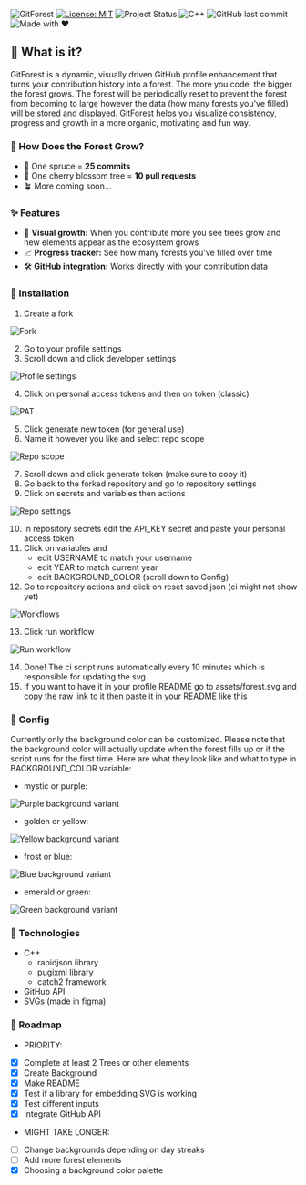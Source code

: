 ![GitForest](assets/GitForest-logo-v2.png)
[![License: MIT](https://img.shields.io/badge/License-MIT-yellow.svg)](LICENSE)
![Project Status](https://img.shields.io/badge/status-maintained-brightgreen)
![C++](https://img.shields.io/badge/C%2B%2B-00599C?logo=c%2B%2B&logoColor=white)
![GitHub last commit](https://img.shields.io/github/last-commit/tmikolaj/GitForest)
![Made with ❤️](https://img.shields.io/badge/Made%20with-%E2%9D%A4-red)

## 🤨 What is it?

GitForest is a dynamic, visually driven GitHub profile enhancement that
turns your contribution history into a forest. The more you code, the
bigger the forest grows. The forest will be periodically reset to prevent
the forest from becoming to large however the data (how many forests you've
filled) will be stored and displayed. GitForest helps you visualize
consistency, progress and growth in a more organic, motivating and fun
way.

### 🌳 How Does the Forest Grow?

 - 🌲 One spruce = **25 commits**
 - 🌸 One cherry blossom tree = **10 pull requests**
 - 🪴 More coming soon...

### ✨ Features

 - 🌳 **Visual growth:** When you contribute more you see trees grow 
and new elements appear as the ecosystem grows
 - 📈 **Progress tracker:** See how many forests you've filled over time
 - 🛠️ **GitHub integration:** Works directly with your contribution data

### 🚀 Installation

1. Create a fork

![Fork](assets/readme-installation/gitforest-installation-fork.png)

2. Go to your profile settings
3. Scroll down and click developer settings

![Profile settings](assets/readme-installation/gitforest-installation-profilesettings.png)

4. Click on personal access tokens and then on token (classic)

![PAT](assets/readme-installation/gitforest.installation-pat.png)

5. Click generate new token (for general use)
6. Name it however you like and select repo scope

![Repo scope](assets/readme-installation/gitforest-installation-reposcope.png)

7. Scroll down and click generate token (make sure to copy it)
8. Go back to the forked repository and go to repository settings
9. Click on secrets and variables then actions

![Repo settings](assets/readme-installation/gitforest-installation-reposettings.png)

10. In repository secrets edit the API_KEY secret and paste your personal access token
11. Click on variables and
    - edit USERNAME to match your username
    - edit YEAR to match current year
    - edit BACKGROUND_COLOR (scroll down to Config)
12. Go to repository actions and click on reset saved.json (ci might not show yet)

![Workflows](assets/readme-installation/gitforest-installation-actions.png)

13. Click run workflow

![Run workflow](assets/readme-installation/gitforest-installation-runworkflow.png)

14. Done! The ci script runs automatically every 10 minutes which is responsible for updating the svg
15. If you want to have it in your profile README go to assets/forest.svg and copy the raw link to it then paste it 
in your README like this

### 🔧 Config

Currently only the background color can be customized. Please note that the background color
will actually update when the forest fills up or if the script runs for the first time.
Here are what they look like and what to type in BACKGROUND_COLOR variable:
- mystic or purple:

![Purple background variant](assets/background-purple.svg)
- golden or yellow:

![Yellow background variant](assets/background-yellow.svg)
- frost or blue:

![Blue background variant](assets/background-blue.svg)
- emerald or green:

![Green background variant](assets/background-green.svg)

### 🧩 Technologies

- C++
  - rapidjson library
  - pugixml library
  - catch2 framework
- GitHub API
- SVGs (made in figma)

### 📅 Roadmap

- PRIORITY:
- [X] Complete at least 2 Trees or other elements
- [X] Create Background
- [X] Make README
- [X] Test if a library for embedding SVG is working
- [X] Test different inputs
- [X] Integrate GitHub API
- MIGHT TAKE LONGER:
- [ ] Change backgrounds depending on day streaks
- [ ] Add more forest elements
- [X] Choosing a background color palette